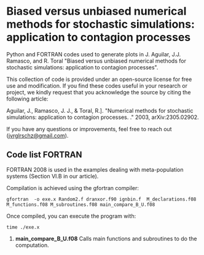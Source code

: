 # Biased versus unbiased numerical methods for stochastic simulations: application to contagion processes

Python and FORTRAN codes used to generate plots in J. Aguilar, J.J. Ramasco, and R. Toral  "Biased versus unbiased numerical methods for stochastic simulations: application to contagion processes".

This collection of code is provided under an open-source license for free use and modification. If you find these codes useful in your research or project, we kindly request that you acknowledge the source by citing the following article:


Aguilar, J., Ramasco, J. J., & Toral, R.]. "Numerical methods for stochastic simulations: application to contagion processes. ."  2003, arXiv:2305.02902.

If you have any questions or improvements, feel free to reach out (jvrglrschz@gmail.com).

## Code list FORTRAN
FORTRAN 2008 is used in the examples dealing with meta-population systems (Section VI.B in our article). 

Compilation is achieved using the gfortran compiler:
```
gfortran  -o exe.x Random2.f dranxor.f90 ignbin.f  M_declarations.f08 M_functions.f08 M_subroutines.f08 main_compare_B_U.f08 
```
Once compiled, you can execute the program with:
```
time ./exe.x
```

1. **main_compare_B_U.f08** Calls main functions and subroutines to do the computation.


